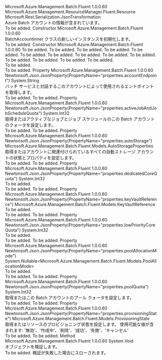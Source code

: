 <Type Name="BatchAccountInner" FullName="Microsoft.Azure.Management.Batch.Fluent.Models.BatchAccountInner">
  <TypeSignature Language="C#" Value="public class BatchAccountInner : Microsoft.Azure.Management.ResourceManager.Fluent.Resource" />
  <TypeSignature Language="ILAsm" Value=".class public auto ansi beforefieldinit BatchAccountInner extends Microsoft.Azure.Management.ResourceManager.Fluent.Resource" />
  <TypeSignature Language="DocId" Value="T:Microsoft.Azure.Management.Batch.Fluent.Models.BatchAccountInner" />
  <TypeSignature Language="VB.NET" Value="Public Class BatchAccountInner&#xA;Inherits Resource" />
  <TypeSignature Language="F#" Value="type BatchAccountInner = class&#xA;    inherit Resource" />
  <AssemblyInfo>
    <AssemblyName>Microsoft.Azure.Management.Batch.Fluent</AssemblyName>
    <AssemblyVersion>1.0.0.60</AssemblyVersion>
  </AssemblyInfo>
  <Base>
    <BaseTypeName>Microsoft.Azure.Management.ResourceManager.Fluent.Resource</BaseTypeName>
  </Base>
  <Interfaces />
  <Attributes>
    <Attribute>
      <AttributeName>Microsoft.Rest.Serialization.JsonTransformation</AttributeName>
    </Attribute>
  </Attributes>
  <Docs>
    <summary>
            Azure Batch アカウントの情報が含まれています。
            </summary>
    <remarks>To be added.</remarks>
  </Docs>
  <Members>
    <Member MemberName=".ctor">
      <MemberSignature Language="C#" Value="public BatchAccountInner ();" />
      <MemberSignature Language="ILAsm" Value=".method public hidebysig specialname rtspecialname instance void .ctor() cil managed" />
      <MemberSignature Language="DocId" Value="M:Microsoft.Azure.Management.Batch.Fluent.Models.BatchAccountInner.#ctor" />
      <MemberSignature Language="VB.NET" Value="Public Sub New ()" />
      <MemberType>Constructor</MemberType>
      <AssemblyInfo>
        <AssemblyName>Microsoft.Azure.Management.Batch.Fluent</AssemblyName>
        <AssemblyVersion>1.0.0.60</AssemblyVersion>
      </AssemblyInfo>
      <Parameters />
      <Docs>
        <summary>
            BatchAccountInner クラスの新しいインスタンスを初期化します。
            </summary>
        <remarks>To be added.</remarks>
      </Docs>
    </Member>
    <Member MemberName=".ctor">
      <MemberSignature Language="C#" Value="public BatchAccountInner (string location = null, string id = null, string name = null, string type = null, System.Collections.Generic.IDictionary&lt;string,string&gt; tags = null, string accountEndpoint = null, Microsoft.Azure.Management.Batch.Fluent.Models.ProvisioningState provisioningState = Microsoft.Azure.Management.Batch.Fluent.Models.ProvisioningState.Invalid, Nullable&lt;Microsoft.Azure.Management.Batch.Fluent.Models.PoolAllocationMode&gt; poolAllocationMode = null, Microsoft.Azure.Management.Batch.Fluent.Models.KeyVaultReference keyVaultReference = null, Microsoft.Azure.Management.Batch.Fluent.Models.AutoStorageProperties autoStorage = null, int dedicatedCoreQuota = 0, int lowPriorityCoreQuota = 0, int poolQuota = 0, int activeJobAndJobScheduleQuota = 0);" />
      <MemberSignature Language="ILAsm" Value=".method public hidebysig specialname rtspecialname instance void .ctor(string location, string id, string name, string type, class System.Collections.Generic.IDictionary`2&lt;string, string&gt; tags, string accountEndpoint, valuetype Microsoft.Azure.Management.Batch.Fluent.Models.ProvisioningState provisioningState, valuetype System.Nullable`1&lt;valuetype Microsoft.Azure.Management.Batch.Fluent.Models.PoolAllocationMode&gt; poolAllocationMode, class Microsoft.Azure.Management.Batch.Fluent.Models.KeyVaultReference keyVaultReference, class Microsoft.Azure.Management.Batch.Fluent.Models.AutoStorageProperties autoStorage, int32 dedicatedCoreQuota, int32 lowPriorityCoreQuota, int32 poolQuota, int32 activeJobAndJobScheduleQuota) cil managed" />
      <MemberSignature Language="DocId" Value="M:Microsoft.Azure.Management.Batch.Fluent.Models.BatchAccountInner.#ctor(System.String,System.String,System.String,System.String,System.Collections.Generic.IDictionary{System.String,System.String},System.String,Microsoft.Azure.Management.Batch.Fluent.Models.ProvisioningState,System.Nullable{Microsoft.Azure.Management.Batch.Fluent.Models.PoolAllocationMode},Microsoft.Azure.Management.Batch.Fluent.Models.KeyVaultReference,Microsoft.Azure.Management.Batch.Fluent.Models.AutoStorageProperties,System.Int32,System.Int32,System.Int32,System.Int32)" />
      <MemberSignature Language="F#" Value="new Microsoft.Azure.Management.Batch.Fluent.Models.BatchAccountInner : string * string * string * string * System.Collections.Generic.IDictionary&lt;string, string&gt; * string * Microsoft.Azure.Management.Batch.Fluent.Models.ProvisioningState * Nullable&lt;Microsoft.Azure.Management.Batch.Fluent.Models.PoolAllocationMode&gt; * Microsoft.Azure.Management.Batch.Fluent.Models.KeyVaultReference * Microsoft.Azure.Management.Batch.Fluent.Models.AutoStorageProperties * int * int * int * int -&gt; Microsoft.Azure.Management.Batch.Fluent.Models.BatchAccountInner" Usage="new Microsoft.Azure.Management.Batch.Fluent.Models.BatchAccountInner (location, id, name, type, tags, accountEndpoint, provisioningState, poolAllocationMode, keyVaultReference, autoStorage, dedicatedCoreQuota, lowPriorityCoreQuota, poolQuota, activeJobAndJobScheduleQuota)" />
      <MemberType>Constructor</MemberType>
      <AssemblyInfo>
        <AssemblyName>Microsoft.Azure.Management.Batch.Fluent</AssemblyName>
        <AssemblyVersion>1.0.0.60</AssemblyVersion>
      </AssemblyInfo>
      <Parameters>
        <Parameter Name="location" Type="System.String" />
        <Parameter Name="id" Type="System.String" />
        <Parameter Name="name" Type="System.String" />
        <Parameter Name="type" Type="System.String" />
        <Parameter Name="tags" Type="System.Collections.Generic.IDictionary&lt;System.String,System.String&gt;" />
        <Parameter Name="accountEndpoint" Type="System.String" />
        <Parameter Name="provisioningState" Type="Microsoft.Azure.Management.Batch.Fluent.Models.ProvisioningState" />
        <Parameter Name="poolAllocationMode" Type="System.Nullable&lt;Microsoft.Azure.Management.Batch.Fluent.Models.PoolAllocationMode&gt;" />
        <Parameter Name="keyVaultReference" Type="Microsoft.Azure.Management.Batch.Fluent.Models.KeyVaultReference" />
        <Parameter Name="autoStorage" Type="Microsoft.Azure.Management.Batch.Fluent.Models.AutoStorageProperties" />
        <Parameter Name="dedicatedCoreQuota" Type="System.Int32" />
        <Parameter Name="lowPriorityCoreQuota" Type="System.Int32" />
        <Parameter Name="poolQuota" Type="System.Int32" />
        <Parameter Name="activeJobAndJobScheduleQuota" Type="System.Int32" />
      </Parameters>
      <Docs>
        <param name="location">To be added.</param>
        <param name="id">To be added.</param>
        <param name="name">To be added.</param>
        <param name="type">To be added.</param>
        <param name="tags">To be added.</param>
        <param name="accountEndpoint">To be added.</param>
        <param name="provisioningState">To be added.</param>
        <param name="poolAllocationMode">To be added.</param>
        <param name="keyVaultReference">To be added.</param>
        <param name="autoStorage">To be added.</param>
        <param name="dedicatedCoreQuota">To be added.</param>
        <param name="lowPriorityCoreQuota">To be added.</param>
        <param name="poolQuota">To be added.</param>
        <param name="activeJobAndJobScheduleQuota">To be added.</param>
        <summary>To be added.</summary>
        <remarks>To be added.</remarks>
      </Docs>
    </Member>
    <Member MemberName="AccountEndpoint">
      <MemberSignature Language="C#" Value="public string AccountEndpoint { get; }" />
      <MemberSignature Language="ILAsm" Value=".property instance string AccountEndpoint" />
      <MemberSignature Language="DocId" Value="P:Microsoft.Azure.Management.Batch.Fluent.Models.BatchAccountInner.AccountEndpoint" />
      <MemberSignature Language="VB.NET" Value="Public ReadOnly Property AccountEndpoint As String" />
      <MemberSignature Language="F#" Value="member this.AccountEndpoint : string" Usage="Microsoft.Azure.Management.Batch.Fluent.Models.BatchAccountInner.AccountEndpoint" />
      <MemberType>Property</MemberType>
      <AssemblyInfo>
        <AssemblyName>Microsoft.Azure.Management.Batch.Fluent</AssemblyName>
        <AssemblyVersion>1.0.0.60</AssemblyVersion>
      </AssemblyInfo>
      <Attributes>
        <Attribute>
          <AttributeName>Newtonsoft.Json.JsonProperty(PropertyName="properties.accountEndpoint")</AttributeName>
        </Attribute>
      </Attributes>
      <ReturnValue>
        <ReturnType>System.String</ReturnType>
      </ReturnValue>
      <Docs>
        <summary>
            バッチ サービスと対話するこのアカウントによって使用されるエンドポイントを取得します。
            </summary>
        <value>To be added.</value>
        <remarks>To be added.</remarks>
      </Docs>
    </Member>
    <Member MemberName="ActiveJobAndJobScheduleQuota">
      <MemberSignature Language="C#" Value="public int ActiveJobAndJobScheduleQuota { get; }" />
      <MemberSignature Language="ILAsm" Value=".property instance int32 ActiveJobAndJobScheduleQuota" />
      <MemberSignature Language="DocId" Value="P:Microsoft.Azure.Management.Batch.Fluent.Models.BatchAccountInner.ActiveJobAndJobScheduleQuota" />
      <MemberSignature Language="VB.NET" Value="Public ReadOnly Property ActiveJobAndJobScheduleQuota As Integer" />
      <MemberSignature Language="F#" Value="member this.ActiveJobAndJobScheduleQuota : int" Usage="Microsoft.Azure.Management.Batch.Fluent.Models.BatchAccountInner.ActiveJobAndJobScheduleQuota" />
      <MemberType>Property</MemberType>
      <AssemblyInfo>
        <AssemblyName>Microsoft.Azure.Management.Batch.Fluent</AssemblyName>
        <AssemblyVersion>1.0.0.60</AssemblyVersion>
      </AssemblyInfo>
      <Attributes>
        <Attribute>
          <AttributeName>Newtonsoft.Json.JsonProperty(PropertyName="properties.activeJobAndJobScheduleQuota")</AttributeName>
        </Attribute>
      </Attributes>
      <ReturnValue>
        <ReturnType>System.Int32</ReturnType>
      </ReturnValue>
      <Docs>
        <summary>
            取得またはアクティブなジョブとジョブ スケジュールのこの Batch アカウントのクォータを設定します。
            </summary>
        <value>To be added.</value>
        <remarks>To be added.</remarks>
      </Docs>
    </Member>
    <Member MemberName="AutoStorage">
      <MemberSignature Language="C#" Value="public Microsoft.Azure.Management.Batch.Fluent.Models.AutoStorageProperties AutoStorage { get; }" />
      <MemberSignature Language="ILAsm" Value=".property instance class Microsoft.Azure.Management.Batch.Fluent.Models.AutoStorageProperties AutoStorage" />
      <MemberSignature Language="DocId" Value="P:Microsoft.Azure.Management.Batch.Fluent.Models.BatchAccountInner.AutoStorage" />
      <MemberSignature Language="VB.NET" Value="Public ReadOnly Property AutoStorage As AutoStorageProperties" />
      <MemberSignature Language="F#" Value="member this.AutoStorage : Microsoft.Azure.Management.Batch.Fluent.Models.AutoStorageProperties" Usage="Microsoft.Azure.Management.Batch.Fluent.Models.BatchAccountInner.AutoStorage" />
      <MemberType>Property</MemberType>
      <AssemblyInfo>
        <AssemblyName>Microsoft.Azure.Management.Batch.Fluent</AssemblyName>
        <AssemblyVersion>1.0.0.60</AssemblyVersion>
      </AssemblyInfo>
      <Attributes>
        <Attribute>
          <AttributeName>Newtonsoft.Json.JsonProperty(PropertyName="properties.autoStorage")</AttributeName>
        </Attribute>
      </Attributes>
      <ReturnValue>
        <ReturnType>Microsoft.Azure.Management.Batch.Fluent.Models.AutoStorageProperties</ReturnType>
      </ReturnValue>
      <Docs>
        <summary>
            取得またはアカウントに関連付けられているすべての自動ストレージ アカウントの状態とプロパティを設定します。
            </summary>
        <value>To be added.</value>
        <remarks>To be added.</remarks>
      </Docs>
    </Member>
    <Member MemberName="DedicatedCoreQuota">
      <MemberSignature Language="C#" Value="public int DedicatedCoreQuota { get; }" />
      <MemberSignature Language="ILAsm" Value=".property instance int32 DedicatedCoreQuota" />
      <MemberSignature Language="DocId" Value="P:Microsoft.Azure.Management.Batch.Fluent.Models.BatchAccountInner.DedicatedCoreQuota" />
      <MemberSignature Language="VB.NET" Value="Public ReadOnly Property DedicatedCoreQuota As Integer" />
      <MemberSignature Language="F#" Value="member this.DedicatedCoreQuota : int" Usage="Microsoft.Azure.Management.Batch.Fluent.Models.BatchAccountInner.DedicatedCoreQuota" />
      <MemberType>Property</MemberType>
      <AssemblyInfo>
        <AssemblyName>Microsoft.Azure.Management.Batch.Fluent</AssemblyName>
        <AssemblyVersion>1.0.0.60</AssemblyVersion>
      </AssemblyInfo>
      <Attributes>
        <Attribute>
          <AttributeName>Newtonsoft.Json.JsonProperty(PropertyName="properties.dedicatedCoreQuota")</AttributeName>
        </Attribute>
      </Attributes>
      <ReturnValue>
        <ReturnType>System.Int32</ReturnType>
      </ReturnValue>
      <Docs>
        <summary>To be added.</summary>
        <value>To be added.</value>
        <remarks>To be added.</remarks>
      </Docs>
    </Member>
    <Member MemberName="KeyVaultReference">
      <MemberSignature Language="C#" Value="public Microsoft.Azure.Management.Batch.Fluent.Models.KeyVaultReference KeyVaultReference { get; }" />
      <MemberSignature Language="ILAsm" Value=".property instance class Microsoft.Azure.Management.Batch.Fluent.Models.KeyVaultReference KeyVaultReference" />
      <MemberSignature Language="DocId" Value="P:Microsoft.Azure.Management.Batch.Fluent.Models.BatchAccountInner.KeyVaultReference" />
      <MemberSignature Language="VB.NET" Value="Public ReadOnly Property KeyVaultReference As KeyVaultReference" />
      <MemberSignature Language="F#" Value="member this.KeyVaultReference : Microsoft.Azure.Management.Batch.Fluent.Models.KeyVaultReference" Usage="Microsoft.Azure.Management.Batch.Fluent.Models.BatchAccountInner.KeyVaultReference" />
      <MemberType>Property</MemberType>
      <AssemblyInfo>
        <AssemblyName>Microsoft.Azure.Management.Batch.Fluent</AssemblyName>
        <AssemblyVersion>1.0.0.60</AssemblyVersion>
      </AssemblyInfo>
      <Attributes>
        <Attribute>
          <AttributeName>Newtonsoft.Json.JsonProperty(PropertyName="properties.keyVaultReference")</AttributeName>
        </Attribute>
      </Attributes>
      <ReturnValue>
        <ReturnType>Microsoft.Azure.Management.Batch.Fluent.Models.KeyVaultReference</ReturnType>
      </ReturnValue>
      <Docs>
        <summary>To be added.</summary>
        <value>To be added.</value>
        <remarks>To be added.</remarks>
      </Docs>
    </Member>
    <Member MemberName="LowPriorityCoreQuota">
      <MemberSignature Language="C#" Value="public int LowPriorityCoreQuota { get; }" />
      <MemberSignature Language="ILAsm" Value=".property instance int32 LowPriorityCoreQuota" />
      <MemberSignature Language="DocId" Value="P:Microsoft.Azure.Management.Batch.Fluent.Models.BatchAccountInner.LowPriorityCoreQuota" />
      <MemberSignature Language="VB.NET" Value="Public ReadOnly Property LowPriorityCoreQuota As Integer" />
      <MemberSignature Language="F#" Value="member this.LowPriorityCoreQuota : int" Usage="Microsoft.Azure.Management.Batch.Fluent.Models.BatchAccountInner.LowPriorityCoreQuota" />
      <MemberType>Property</MemberType>
      <AssemblyInfo>
        <AssemblyName>Microsoft.Azure.Management.Batch.Fluent</AssemblyName>
        <AssemblyVersion>1.0.0.60</AssemblyVersion>
      </AssemblyInfo>
      <Attributes>
        <Attribute>
          <AttributeName>Newtonsoft.Json.JsonProperty(PropertyName="properties.lowPriorityCoreQuota")</AttributeName>
        </Attribute>
      </Attributes>
      <ReturnValue>
        <ReturnType>System.Int32</ReturnType>
      </ReturnValue>
      <Docs>
        <summary>To be added.</summary>
        <value>To be added.</value>
        <remarks>To be added.</remarks>
      </Docs>
    </Member>
    <Member MemberName="PoolAllocationMode">
      <MemberSignature Language="C#" Value="public Nullable&lt;Microsoft.Azure.Management.Batch.Fluent.Models.PoolAllocationMode&gt; PoolAllocationMode { get; }" />
      <MemberSignature Language="ILAsm" Value=".property instance valuetype System.Nullable`1&lt;valuetype Microsoft.Azure.Management.Batch.Fluent.Models.PoolAllocationMode&gt; PoolAllocationMode" />
      <MemberSignature Language="DocId" Value="P:Microsoft.Azure.Management.Batch.Fluent.Models.BatchAccountInner.PoolAllocationMode" />
      <MemberSignature Language="VB.NET" Value="Public ReadOnly Property PoolAllocationMode As Nullable(Of PoolAllocationMode)" />
      <MemberSignature Language="F#" Value="member this.PoolAllocationMode : Nullable&lt;Microsoft.Azure.Management.Batch.Fluent.Models.PoolAllocationMode&gt;" Usage="Microsoft.Azure.Management.Batch.Fluent.Models.BatchAccountInner.PoolAllocationMode" />
      <MemberType>Property</MemberType>
      <AssemblyInfo>
        <AssemblyName>Microsoft.Azure.Management.Batch.Fluent</AssemblyName>
        <AssemblyVersion>1.0.0.60</AssemblyVersion>
      </AssemblyInfo>
      <Attributes>
        <Attribute>
          <AttributeName>Newtonsoft.Json.JsonProperty(PropertyName="properties.poolAllocationMode")</AttributeName>
        </Attribute>
      </Attributes>
      <ReturnValue>
        <ReturnType>System.Nullable&lt;Microsoft.Azure.Management.Batch.Fluent.Models.PoolAllocationMode&gt;</ReturnType>
      </ReturnValue>
      <Docs>
        <summary>To be added.</summary>
        <value>To be added.</value>
        <remarks>To be added.</remarks>
      </Docs>
    </Member>
    <Member MemberName="PoolQuota">
      <MemberSignature Language="C#" Value="public int PoolQuota { get; }" />
      <MemberSignature Language="ILAsm" Value=".property instance int32 PoolQuota" />
      <MemberSignature Language="DocId" Value="P:Microsoft.Azure.Management.Batch.Fluent.Models.BatchAccountInner.PoolQuota" />
      <MemberSignature Language="VB.NET" Value="Public ReadOnly Property PoolQuota As Integer" />
      <MemberSignature Language="F#" Value="member this.PoolQuota : int" Usage="Microsoft.Azure.Management.Batch.Fluent.Models.BatchAccountInner.PoolQuota" />
      <MemberType>Property</MemberType>
      <AssemblyInfo>
        <AssemblyName>Microsoft.Azure.Management.Batch.Fluent</AssemblyName>
        <AssemblyVersion>1.0.0.60</AssemblyVersion>
      </AssemblyInfo>
      <Attributes>
        <Attribute>
          <AttributeName>Newtonsoft.Json.JsonProperty(PropertyName="properties.poolQuota")</AttributeName>
        </Attribute>
      </Attributes>
      <ReturnValue>
        <ReturnType>System.Int32</ReturnType>
      </ReturnValue>
      <Docs>
        <summary>
            取得またはこの Batch アカウントのプール クォータを設定します。
            </summary>
        <value>To be added.</value>
        <remarks>To be added.</remarks>
      </Docs>
    </Member>
    <Member MemberName="ProvisioningState">
      <MemberSignature Language="C#" Value="public Microsoft.Azure.Management.Batch.Fluent.Models.ProvisioningState ProvisioningState { get; }" />
      <MemberSignature Language="ILAsm" Value=".property instance valuetype Microsoft.Azure.Management.Batch.Fluent.Models.ProvisioningState ProvisioningState" />
      <MemberSignature Language="DocId" Value="P:Microsoft.Azure.Management.Batch.Fluent.Models.BatchAccountInner.ProvisioningState" />
      <MemberSignature Language="VB.NET" Value="Public ReadOnly Property ProvisioningState As ProvisioningState" />
      <MemberSignature Language="F#" Value="member this.ProvisioningState : Microsoft.Azure.Management.Batch.Fluent.Models.ProvisioningState" Usage="Microsoft.Azure.Management.Batch.Fluent.Models.BatchAccountInner.ProvisioningState" />
      <MemberType>Property</MemberType>
      <AssemblyInfo>
        <AssemblyName>Microsoft.Azure.Management.Batch.Fluent</AssemblyName>
        <AssemblyVersion>1.0.0.60</AssemblyVersion>
      </AssemblyInfo>
      <Attributes>
        <Attribute>
          <AttributeName>Newtonsoft.Json.JsonProperty(PropertyName="properties.provisioningState")</AttributeName>
        </Attribute>
      </Attributes>
      <ReturnValue>
        <ReturnType>Microsoft.Azure.Management.Batch.Fluent.Models.ProvisioningState</ReturnType>
      </ReturnValue>
      <Docs>
        <summary>
            取得またはリソースのプロビジョニング状態を設定します。 使用可能な値が含まれます: '無効'、'作成中'、'削除'、'成功'、'失敗'、'キャンセル'
            </summary>
        <value>To be added.</value>
        <remarks>To be added.</remarks>
      </Docs>
    </Member>
    <Member MemberName="Validate">
      <MemberSignature Language="C#" Value="public virtual void Validate ();" />
      <MemberSignature Language="ILAsm" Value=".method public hidebysig newslot virtual instance void Validate() cil managed" />
      <MemberSignature Language="DocId" Value="M:Microsoft.Azure.Management.Batch.Fluent.Models.BatchAccountInner.Validate" />
      <MemberSignature Language="VB.NET" Value="Public Overridable Sub Validate ()" />
      <MemberSignature Language="F#" Value="override this.Validate : unit -&gt; unit" Usage="batchAccountInner.Validate " />
      <MemberType>Method</MemberType>
      <AssemblyInfo>
        <AssemblyName>Microsoft.Azure.Management.Batch.Fluent</AssemblyName>
        <AssemblyVersion>1.0.0.60</AssemblyVersion>
      </AssemblyInfo>
      <ReturnValue>
        <ReturnType>System.Void</ReturnType>
      </ReturnValue>
      <Parameters />
      <Docs>
        <summary>
            オブジェクトを検証します。
            </summary>
        <remarks>To be added.</remarks>
        <exception cref="T:Microsoft.Rest.ValidationException">
            検証が失敗した場合にスローされます。
            </exception>
      </Docs>
    </Member>
  </Members>
</Type>